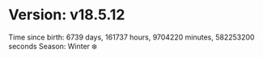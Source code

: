 # Version: v18.5.12
Time since birth: 6739 days, 161737 hours, 9704220 minutes, 582253200 seconds
Season: Winter ❄️
